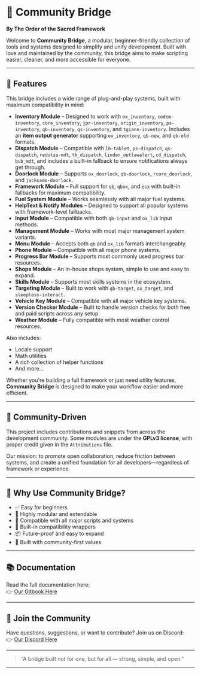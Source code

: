 # 🌉 Community Bridge  
**By The Order of the Sacred Framework**

Welcome to **Community Bridge**, a modular, beginner-friendly collection of tools and systems designed to simplify and unify development. Built with love and maintained by the community, this bridge aims to make scripting easier, cleaner, and more accessible for everyone.

---

## 🔧 Features

This bridge includes a wide range of plug-and-play systems, built with maximum compatibility in mind:

- **Inventory Module** – Designed to work with `ox_inventory`, `codem-inventory`, `core_inventory`, `jpr-inventory`, `origin_inventory`, `ps-inventory`, `qb-inventory`, `qs-inventory`, and `tgiann-inventory`. Includes an **item output generator** supporting `ox_inventory`, `qb-new`, and `qb-old` formats.
- **Dispatch Module** – Compatible with `lb-tablet`, `ps-dispatch`, `qs-dispatch`, `redutzu-mdt`, `tk_dispatch`, `linden_outlawalert`, `cd_dispatch`, `bub_mdt`, and includes a built-in fallback to ensure notifications always get through.
- **Doorlock Module** – Supports `ox_doorlock`, `qb-doorlock`, `rcore_doorlock`, and `jacksams-doorlock`.
- **Framework Module** – Full support for `qb`, `qbox`, and `esx` with built-in fallbacks for maximum compatibility.
- **Fuel System Module** – Works seamlessly with all major fuel systems.
- **HelpText & Notify Modules** – Designed to support all popular systems with framework-level fallbacks.
- **Input Module** – Compatible with both `qb-input` and `ox_lib` input methods.
- **Management Module** – Works with most major management system variants.
- **Menu Module** – Accepts both `qb` and `ox_lib` formats interchangeably.
- **Phone Module** – Compatible with all major phone systems.
- **Progress Bar Module** – Supports most commonly used progress bar resources.
- **Shops Module** – An in-house shops system, simple to use and easy to expand.
- **Skills Module** – Supports most skills systems in the ecosystem.
- **Targeting Module** – Built to work with `qb-target`, `ox_target`, and `sleepless-interact`.
- **Vehicle Key Module** – Compatible with all major vehicle key systems.
- **Version Checker Module** – Built to handle version checks for both free and paid scripts across any setup.
- **Weather Module** – Fully compatible with most weather control resources.

Also includes:
- Locale support  
- Math utilities  
- A rich collection of helper functions  
- And more...

Whether you're building a full framework or just need utility features, **Community Bridge** is designed to make your workflow easier and more efficient.

---

## 🤝 Community-Driven

This project includes contributions and snippets from across the development community. Some modules are under the **GPLv3 license**, with proper credit given in the `Attributions` file.

Our mission: to promote open collaboration, reduce friction between systems, and create a unified foundation for all developers—regardless of framework or experience.

---

## 🧰 Why Use Community Bridge?

- ✅ Easy for beginners  
- 🔄 Highly modular and extendable  
- 🔌 Compatible with all major scripts and systems  
- 🔧 Built-in compatibility wrappers  
- 📦 Future-proof and easy to expand  
- 🤝 Built with community-first values

---

## 📚 Documentation

Read the full documentation here:  
👉 [Our Gitbook Here](https://mrnewbs-scrips.gitbook.io/the-order-of-the-sacred-framework)

---

## 💬 Join the Community

Have questions, suggestions, or want to contribute? Join us on Discord:  
👉 [Our Discord Here](https://discord.gg/MukwBuJjP7)

---

> “A bridge built not for one, but for all — strong, simple, and open.”

---
